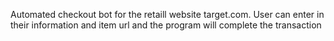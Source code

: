 Automated checkout bot for the retaill website target.com. User can enter in their information and item url and the program will complete the transaction
